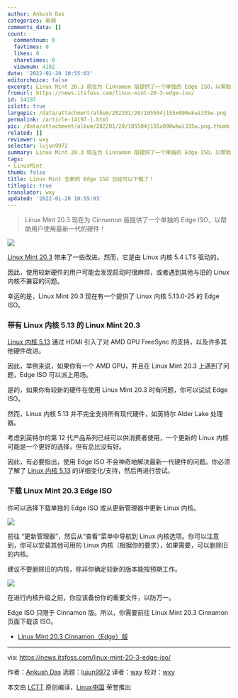 ```yaml
---
author: Ankush Das
categories: 新闻
comments_data: []
count:
  commentnum: 0
  favtimes: 0
  likes: 0
  sharetimes: 0
  viewnum: 4102
date: '2022-01-20 10:55:03'
editorchoice: false
excerpt: Linux Mint 20.3 现在为 Cinnamon 版提供了一个单独的 Edge ISO，以帮助用户使用最新一代的硬件！
fromurl: https://news.itsfoss.com/linux-mint-20-3-edge-iso/
id: 14197
islctt: true
largepic: /data/attachment/album/202201/20/105504j155x090wkwi335w.png
permalink: /article-14197-1.html
pic: /data/attachment/album/202201/20/105504j155x090wkwi335w.png.thumb.jpg
related: []
reviewer: wxy
selector: lujun9972
summary: Linux Mint 20.3 现在为 Cinnamon 版提供了一个单独的 Edge ISO，以帮助用户使用最新一代的硬件！
tags:
- LinuxMint
thumb: false
title: Linux Mint 全新的 Edge ISO 已经可以下载了！
titlepic: true
translator: wxy
updated: '2022-01-20 10:55:03'
---
```



> 
> Linux Mint 20.3 现在为 Cinnamon 版提供了一个单独的 Edge ISO，以帮助用户使用最新一代的硬件！
> 
> 
> 


![](/data/attachment/album/202201/20/105504j155x090wkwi335w.png)


[Linux Mint 20.3](https://news.itsfoss.com/linux-mint-20-3-una-release/) 带来了一些改进。然而，它是由 Linux 内核 5.4 LTS 驱动的。


因此，使用较新硬件的用户可能会发现启动时很麻烦，或者遇到其他与旧的 Linux 内核不兼容的问题。


幸运的是，Linux Mint 20.3 现在有一个提供了 Linux 内核 5.13.0-25 的 Edge ISO。


### 带有 Linux 内核 5.13 的 Linux Mint 20.3


[Linux 内核 5.13](https://news.itsfoss.com/linux-kernel-5-13-release/) 通过 HDMI 引入了对 AMD GPU FreeSync 的支持，以及许多其他硬件改进。


因此，举例来说，如果你有一个 AMD GPU，并且在 Linux Mint 20.3 上遇到了问题，Edge ISO 可以派上用场。


是的，如果你有较新的硬件在使用 Linux Mint 20.3 时有问题，你可以试试 Edge ISO。


然而，Linux 内核 5.13 并不完全支持所有现代硬件，如英特尔 Alder Lake 处理器。


考虑到英特尔的第 12 代产品系列已经可以供消费者使用，一个更新的 Linux 内核可能是一个更好的选择，但有总比没有好。


因此，有必要指出，使用 Edge ISO 不会神奇地解决最新一代硬件的问题。你必须了解了 [Linux 内核 5.13](https://news.itsfoss.com/linux-kernel-5-13-release/) 的详细变化/支持，然后再进行尝试。


### 下载 Linux Mint 20.3 Edge ISO


你可以选择下载单独的 Edge ISO 或从更新管理器中更新 Linux 内核。


![](/data/attachment/album/202201/20/105504qp2ppxo7ja3ol3x0.png)


前往 “更新管理器”，然后从“查看”菜单中导航到 Linux 内核选项。你可以注意到，你可以安装其他可用的 Linux 内核（根据你的要求），如果需要，可以删除旧的内核。


建议不要删除旧的内核，除非你确定较新的版本能按预期工作。


![](/data/attachment/album/202201/20/105504ah8mm4sfm0m68uu1.png)


在进行内核升级之前，你应该备份你的重要文件，以防万一。


Edge ISO 只限于 Cinnamon 版。所以，你需要前往 Linux Mint 20.3 Cinnamon 页面下载该 ISO。


* [Linux Mint 20.3 Cinnamon（Edge）版](https://www.linuxmint.com/edition.php?id=296)




---


via: <https://news.itsfoss.com/linux-mint-20-3-edge-iso/>


作者：[Ankush Das](https://news.itsfoss.com/author/ankush/) 选题：[lujun9972](https://github.com/lujun9972) 译者：[wxy](https://github.com/wxy) 校对：[wxy](https://github.com/wxy)


本文由 [LCTT](https://github.com/LCTT/TranslateProject) 原创编译，[Linux中国](https://linux.cn/) 荣誉推出